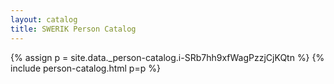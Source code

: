 ```yaml
---
layout: catalog
title: SWERIK Person Catalog
---
```

{% assign p = site.data._person-catalog.i-SRb7hh9xfWagPzzjCjKQtn %}
{% include person-catalog.html p=p %}

